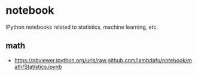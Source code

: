 notebook
========

IPython notebooks related to statistics, machine learning, etc.


math
----

* https://nbviewer.ipython.org/urls/raw.github.com/lambdafu/notebook/math/Statistics.ipynb

